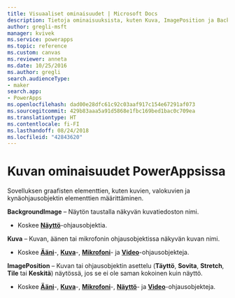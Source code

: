 ```yaml
---
title: Visuaaliset ominaisuudet | Microsoft Docs
description: Tietoja ominaisuuksista, kuten Kuva, ImagePosition ja BackgroundImage
author: gregli-msft
manager: kvivek
ms.service: powerapps
ms.topic: reference
ms.custom: canvas
ms.reviewer: anneta
ms.date: 10/25/2016
ms.author: gregli
search.audienceType:
- maker
search.app:
- PowerApps
ms.openlocfilehash: dad00e28dfc61c92c03aaf917c154e67291af073
ms.sourcegitcommit: 429b83aaa5a91d5868e1fbc169bed1bac0c709ea
ms.translationtype: HT
ms.contentlocale: fi-FI
ms.lasthandoff: 08/24/2018
ms.locfileid: "42843620"
---
```

# <a name="image-properties-in-powerapps"></a>Kuvan ominaisuudet PowerAppsissa
Sovelluksen graafisten elementtien, kuten kuvien, valokuvien ja kynäohjausobjektin elementtien määrittäminen.

**BackgroundImage** – Näytön taustalla näkyvän kuvatiedoston nimi.

* Koskee **[Näyttö](control-screen.md)**-ohjausobjektia.

**Kuva** – Kuvan, äänen tai mikrofonin ohjausobjektissa näkyvän kuvan nimi.

* Koskee **[Ääni](control-audio-video.md)**-, **[Kuva](control-image.md)**-, **[Mikrofoni](control-microphone.md)**- ja **[Video](control-audio-video.md)**-ohjausobjekteja.

**ImagePosition** – Kuvan tai ohjausobjektin asettelu (**Täyttö**, **Sovita**, **Stretch**, **Tile** tai **Keskitä**) näytössä, jos se ei ole saman kokoinen kuin näyttö.

* Koskee **[Ääni](control-audio-video.md)**-, **[Kuva](control-image.md)**-, **[Mikrofoni](control-microphone.md)**-, **[Näyttö](control-screen.md)**- ja **[Video](control-audio-video.md)**-ohjausobjekteja.

